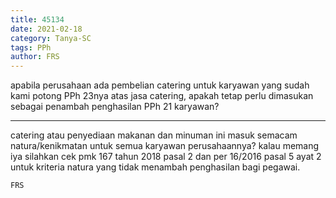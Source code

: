 ```yaml
---
title: 45134
date: 2021-02-18
category: Tanya-SC
tags: PPh
author: FRS
---
```


apabila perusahaan ada pembelian catering untuk karyawan yang sudah kami potong PPh 23nya atas jasa catering, apakah tetap perlu dimasukan sebagai penambah penghasilan PPh 21 karyawan?

---

catering atau penyediaan makanan dan minuman ini masuk semacam natura/kenikmatan untuk semua karyawan perusahaannya? kalau memang iya silahkan cek pmk 167 tahun 2018 pasal 2 dan per 16/2016 pasal 5 ayat 2 untuk kriteria natura yang tidak menambah penghasilan bagi pegawai.

`FRS`
